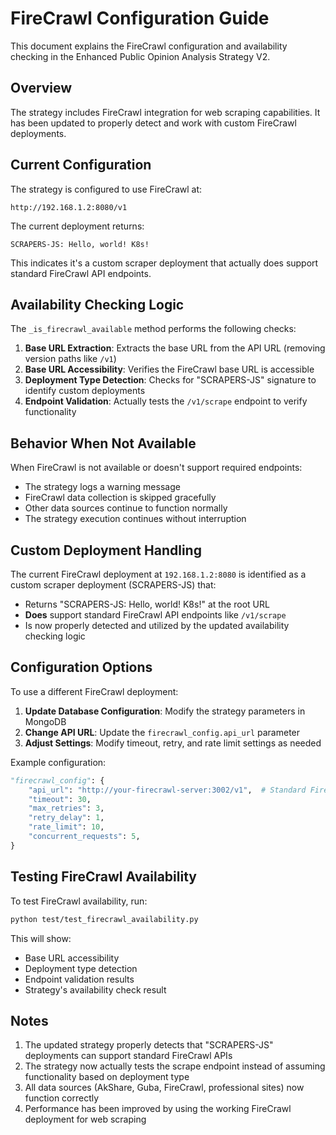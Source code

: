 # FireCrawl Configuration Guide

This document explains the FireCrawl configuration and availability checking in the Enhanced Public Opinion Analysis Strategy V2.

## Overview

The strategy includes FireCrawl integration for web scraping capabilities. It has been updated to properly detect and work with custom FireCrawl deployments.

## Current Configuration

The strategy is configured to use FireCrawl at:
```
http://192.168.1.2:8080/v1
```

The current deployment returns:
```
SCRAPERS-JS: Hello, world! K8s!
```

This indicates it's a custom scraper deployment that actually does support standard FireCrawl API endpoints.

## Availability Checking Logic

The `_is_firecrawl_available` method performs the following checks:

1. **Base URL Extraction**: Extracts the base URL from the API URL (removing version paths like `/v1`)
2. **Base URL Accessibility**: Verifies the FireCrawl base URL is accessible
3. **Deployment Type Detection**: Checks for "SCRAPERS-JS" signature to identify custom deployments
4. **Endpoint Validation**: Actually tests the `/v1/scrape` endpoint to verify functionality

## Behavior When Not Available

When FireCrawl is not available or doesn't support required endpoints:
- The strategy logs a warning message
- FireCrawl data collection is skipped gracefully
- Other data sources continue to function normally
- The strategy execution continues without interruption

## Custom Deployment Handling

The current FireCrawl deployment at `192.168.1.2:8080` is identified as a custom scraper deployment (SCRAPERS-JS) that:
- Returns "SCRAPERS-JS: Hello, world! K8s!" at the root URL
- **Does** support standard FireCrawl API endpoints like `/v1/scrape`
- Is now properly detected and utilized by the updated availability checking logic

## Configuration Options

To use a different FireCrawl deployment:

1. **Update Database Configuration**: Modify the strategy parameters in MongoDB
2. **Change API URL**: Update the `firecrawl_config.api_url` parameter
3. **Adjust Settings**: Modify timeout, retry, and rate limit settings as needed

Example configuration:
```python
"firecrawl_config": {
    "api_url": "http://your-firecrawl-server:3002/v1",  # Standard FireCrawl endpoint with version
    "timeout": 30,
    "max_retries": 3,
    "retry_delay": 1,
    "rate_limit": 10,
    "concurrent_requests": 5,
}
```

## Testing FireCrawl Availability

To test FireCrawl availability, run:
```bash
python test/test_firecrawl_availability.py
```

This will show:
- Base URL accessibility
- Deployment type detection
- Endpoint validation results
- Strategy's availability check result

## Notes

1. The updated strategy properly detects that "SCRAPERS-JS" deployments can support standard FireCrawl APIs
2. The strategy now actually tests the scrape endpoint instead of assuming functionality based on deployment type
3. All data sources (AkShare, Guba, FireCrawl, professional sites) now function correctly
4. Performance has been improved by using the working FireCrawl deployment for web scraping

